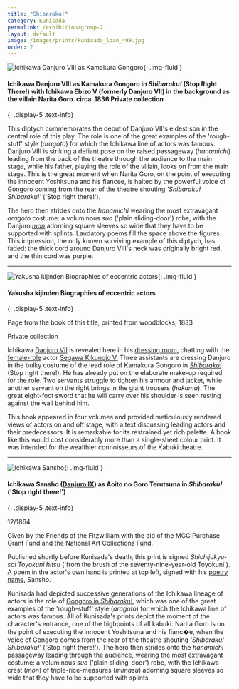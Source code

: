 ```yaml
---
title: "Shibaraku!"
category: Kunisada
permalink: /exhibition/group-2
layout: default
image: /images/prints/kunisada_loan_499.jpg
order: 2
---
```

![Ichikawa Danjuro VIII as Kamakura Gongoro]({{site.baseurl}}/images/prints/kunisada_loan_499.jpg){: .img-fluid }

#### Ichikawa Danjuro VIII as Kamakura Gongoro in _Shibaraku!_ (Stop Right There!) with Ichikawa Ebizo V (formerly Danjuro VII) in the background as the villain Narita Goro. circa .1836 Private collection
{: .display-5 .text-info}

This diptych commemorates the debut of Danjuro VII's eldest son in the central role of this play. The role is one of the great examples of the 'rough-stuff' style (_aragoto_) for which the Ichikawa line of actors was famous. Danjuro VIII is striking a defiant pose on the raised passageway (_hanamichi_) leading from the back of the theatre through the audience to the main stage, while his father, playing the role of the villain, looks on from the main stage. This is the great moment when Narita Goro, on the point of executing the innocent Yoshitsuna and his fiancee, is halted by the powerful voice of Gongoro coming from the rear of the theatre shouting _'Shibaraku! Shibaraku!'_ ('Stop right there!').

The hero then strides onto the _hanamichi_ wearing the most extravagant _aragoto_ costume: a voluminous _suo_ ('plain sliding-door') robe, with the Danjuro _[mon](/context/textD)_  adorning square sleeves so wide that they have to be supported with splints. Laudatory poems fill the space above the figures. This impression, the only known surviving example of this diptych, has faded: the thick cord around Danjuro VIII's neck was originally bright red, and the thin cord was purple.

-----

![Yakusha kijinden Biographies of eccentric actors]({{site.baseurl}}/images/prints/kunisada_loan_book_plate.jpg){: .img-fluid }

#### Yakusha kijinden Biographies of eccentric actors
{: .display-5 .text-info}

Page from the book of this title, printed from woodblocks, 1833

Private collection

Ichikawa [Danjuro VII](/context/textD) is revealed here in his [dressing room,](/exhibition/group-13) chatting with the [female-role](/context/textG) actor [Segawa Kikunojo V.](/exhibition/group-7) Three assistants are dressing Danjuro in the bulky costume of the lead role of Kamakura Gongoro in _[Shibaraku!](/exhibition/group-2)_ (Stop right there!). He has already put on the elaborate make-up required for the role. Two servants struggle to tighten his armour and jacket, while another servant on the right brings in the giant trousers (_hakama_). The great eight-foot sword that he will carry over his shoulder is seen resting against the wall behind him.

This book appeared in four volumes and provided meticulously rendered views of actors on and off stage, with a text discussing leading actors and their predecessors. It is remarkable for its restrained yet rich palette. A book like this would cost considerably more than a single-sheet colour print. It was intended for the wealthier connoisseurs of the Kabuki theatre.

-----

![Ichikawa Sansho]({{site.baseurl}}/images/prints/p.91-1999.jpg){: .img-fluid }

#### Ichikawa Sansho ([Danjuro IX](/exhibition/group-18)) as Aoito no Goro Terutsuna in _Shibaraku!_ ('Stop right there!')
{: .display-5 .text-info}

12/1864

Given by the Friends of the Fitzwilliam with the aid of the MGC Purchase Grant Fund and the National Art Collections Fund.

Published shortly before Kunisada's death, this print is signed _Shichijukyu-sai Toyokuni hitsu_ ('from the brush of the seventy-nine-year-old Toyokuni'). A poem in the actor's own hand is printed at top left, signed with his [poetry name,](/context/textD) Sansho.

Kunisada had depicted successive generations of the Ichikawa lineage of actors in the role of [Gongoro in _Shibaraku!_,](/exhibition/group-2) which was one of the great examples of the 'rough-stuff' style (_aragoto_) for which the Ichikawa line of actors was famous. All of Kunisada's prints depict the moment of the character's entrance, one of the highpoints of all kabuki. Narita Goro is on the point of executing the innocent Yoshitsuna and his fianc�e, when the voice of Gongoro comes from the rear of the theatre shouting _'Shibaraku! Shibaraku!'_ ('Stop right there!'). The hero then strides onto the _hanamichi_ passageway leading through the audience, wearing the most extravagant costume: a voluminous _suo_ ('plain sliding-door') robe, with the Ichikawa crest (_mon_) of triple-rice-measures (_mimasu_) adorning square sleeves so wide that they have to be supported with splints.
